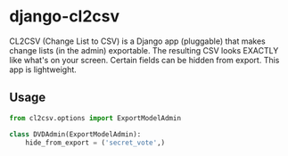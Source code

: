 django-cl2csv
===================

CL2CSV (Change List to CSV) is a Django app (pluggable) that makes change lists (in the admin) exportable. The resulting CSV looks EXACTLY like what's on your screen. Certain fields can be hidden from export. This app is lightweight.

Usage
-----

```python
from cl2csv.options import ExportModelAdmin

class DVDAdmin(ExportModelAdmin):
    hide_from_export = ('secret_vote',)
```
